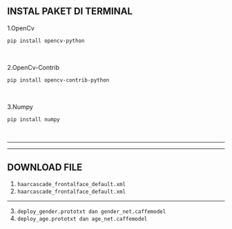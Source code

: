 ## INSTAL PAKET DI TERMINAL

1.OpenCv
```sh
pip install opencv-python

```
<br>

2.OpenCv-Contrib
```sh
pip install opencv-contrib-python

```
<br>

3.Numpy
```sh
pip install numpy

```
<br>

<hr>
<hr>

## DOWNLOAD FILE
1.  `haarcascade_frontalface_default.xml`
2.  `haarcascade_frontalface_default.xml`
   <hr>
   
3.  `deploy_gender.prototxt dan gender_net.caffemodel`
4. `deploy_age.prototxt dan age_net.caffemodel
`
